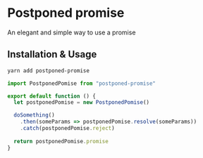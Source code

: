 # Postponed promise

An elegant and simple way to use a promise


Installation & Usage
--------------------

```bash
yarn add postponed-promise
```

```javascript
import PostponedPomise from "postponed-promise"

export default function () {
  let postponedPomise = new PostponedPomise()

  doSomething()
    .then(someParams => postponedPomise.resolve(someParams))
    .catch(postponedPomise.reject)
    
  return postponedPomise.promise
}
```